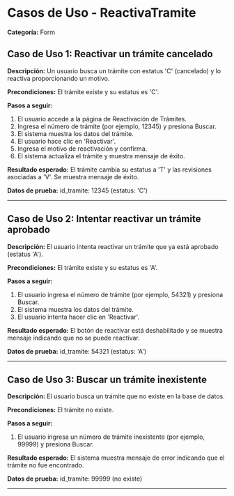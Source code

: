 # Casos de Uso - ReactivaTramite

**Categoría:** Form

## Caso de Uso 1: Reactivar un trámite cancelado

**Descripción:** Un usuario busca un trámite con estatus 'C' (cancelado) y lo reactiva proporcionando un motivo.

**Precondiciones:**
El trámite existe y su estatus es 'C'.

**Pasos a seguir:**
1. El usuario accede a la página de Reactivación de Trámites.
2. Ingresa el número de trámite (por ejemplo, 12345) y presiona Buscar.
3. El sistema muestra los datos del trámite.
4. El usuario hace clic en 'Reactivar'.
5. Ingresa el motivo de reactivación y confirma.
6. El sistema actualiza el trámite y muestra mensaje de éxito.

**Resultado esperado:**
El trámite cambia su estatus a 'T' y las revisiones asociadas a 'V'. Se muestra mensaje de éxito.

**Datos de prueba:**
id_tramite: 12345 (estatus: 'C')

---

## Caso de Uso 2: Intentar reactivar un trámite aprobado

**Descripción:** El usuario intenta reactivar un trámite que ya está aprobado (estatus 'A').

**Precondiciones:**
El trámite existe y su estatus es 'A'.

**Pasos a seguir:**
1. El usuario ingresa el número de trámite (por ejemplo, 54321) y presiona Buscar.
2. El sistema muestra los datos del trámite.
3. El usuario intenta hacer clic en 'Reactivar'.

**Resultado esperado:**
El botón de reactivar está deshabilitado y se muestra mensaje indicando que no se puede reactivar.

**Datos de prueba:**
id_tramite: 54321 (estatus: 'A')

---

## Caso de Uso 3: Buscar un trámite inexistente

**Descripción:** El usuario busca un trámite que no existe en la base de datos.

**Precondiciones:**
El trámite no existe.

**Pasos a seguir:**
1. El usuario ingresa un número de trámite inexistente (por ejemplo, 99999) y presiona Buscar.

**Resultado esperado:**
El sistema muestra mensaje de error indicando que el trámite no fue encontrado.

**Datos de prueba:**
id_tramite: 99999 (no existe)

---

